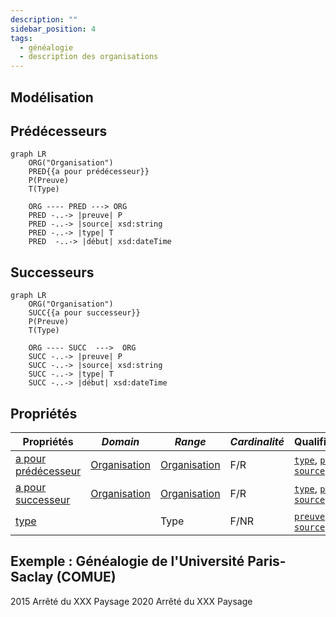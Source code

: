 ```yaml
---
description: ""
sidebar_position: 4
tags:
  - généalogie
  - description des organisations
---
```


## Modélisation

## Prédécesseurs

```mermaid
graph LR
    ORG("Organisation")
    PRED{{a pour prédécesseur}}
    P(Preuve)
    T(Type)

    ORG ---- PRED ---> ORG
    PRED -..-> |preuve| P
    PRED -..-> |source| xsd:string
    PRED -..-> |type| T
    PRED  -..-> |début| xsd:dateTime 
```

## Successeurs

```mermaid
graph LR
    ORG("Organisation")
    SUCC{{a pour successeur}}
    P(Preuve)
    T(Type)
    
    ORG ---- SUCC  --->  ORG
    SUCC -..-> |preuve| P
    SUCC -..-> |source| xsd:string
    SUCC -..-> |type| T
    SUCC -..-> |début| xsd:dateTime 
```

## Propriétés

| **Propriétés**                                                                  | ***Domain***                                                | ***Range***                                                             | ***Cardinalité*** | **Qualificatifs**                                                                                                                                         |
| ------------------------------------------------------------------------------- | ----------------------------------------------------------- | ----------------------------------------------------------------------- | ----------------- | --------------------------------------------------------------------------------------------------------------------------------------------------------- |
| [a pour prédécesseur](/Ontologie/Propriétés/a%20pour%20prédécesseur) | [Organisation](/Ontologie/Classes/Organisation/) | [Organisation](/Ontologie/Classes/Organisation/Organisation) | F/R               | [`type`](/Ontologie/Propriétés/type), [`preuve`](/Ontologie/Propriétés/preuve), [`source`](/Ontologie/Propriétés/source) |
| [a pour successeur](/Ontologie/Propriétés/a%20pour%20successeur)     | [Organisation](/Ontologie/Classes/Organisation/) | [Organisation](/Ontologie/Classes/Organisation/Organisation) | F/R               | [`type`](/Ontologie/Propriétés/type), [`preuve`](/Ontologie/Propriétés/preuve), [`source`](/Ontologie/Propriétés/source) |
| [type](/Ontologie/Propriétés/type)                                   |                                                             | Type                                                                    | F/NR              | [`preuve`](/Ontologie/Propriétés/preuve), [`source`](/Ontologie/Propriétés/source)                                                  |

## Exemple : Généalogie de l'Université Paris-Saclay (COMUE)

<Claim emphase="true" property="a pour prédécesseur">
    <Statement value="Université Paris 11">
        <Qualifier property="début">2015</Qualifier>
        <Qualifier property="preuve">Arrêté du XXX</Qualifier>
        <References>
            <Reference>
                <ReferenceElement property="source">Paysage</ReferenceElement>
            </Reference>
        </References>
    </Statement>
</Claim>

<Claim emphase="true" property="a pour successeur">
    <Statement value="Université Paris-Saclay (EPE)">
        <Qualifier property="début">2020</Qualifier>
        <Qualifier property="preuve">Arrêté du XXX</Qualifier>
        <References>
            <Reference>
                <ReferenceElement property="source">Paysage</ReferenceElement>
            </Reference>
        </References>
    </Statement>
</Claim>
